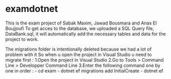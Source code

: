 # examdotnet
This is the exam project of Sabak Maxim, Jawad Bousmara and Anas El Boujjoufi
To get acces to the database, we uploaded a SQL Query file, DataBank.sql, 
it will automatically add the necessary tables and data for the project to work.

The migrations folder is intentionally deleted because we had a lot of problem with it
So when u open the project in Visual Studio u need to migrate first :
  1.Open the project in Visual Studio
  2.Go to Tools > Command Line > Developper Command Line
  3.Enter the following command one by one in order :
      - cd exam
      - dotnet ef migrations add InitialCreate
      - dotnet ef 
